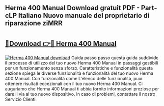 ## Herma 400 Manual Download gratuit PDF - Part-cLP Italiano Nuovo manuale del proprietario di riparazione ziMRR

# <h2><a href="http://dfbx06h.blite.top/?on=Herma+400+Manual">🔗Download 👉🔴 Herma 400 Manual</a></h2>

[![Herma 400 Manual download](https://i.imgur.com/lujVjoI.png)](http://dfbx06h.blite.top/?on=Herma+400+Manual)
Guida passo passo questa guida suddivide il processo di utilizzo del tuo nuovo Herma 400 Manual in passaggi gestibili per un funzionamento senza sforzo. Caratteristiche e funzionalità questa sezione spiega le diverse funzionalità e funzionalità del tuo nuovo Herma 400 Manual. Con funzionalità come L'elenco delle funzionalità, puoi ottenere risultati eccezionali con il tuo nuovo Herma 400 Manual. Ci auguriamo che Herma 400 Manual ti abbia fornito informazioni preziose per dare il via al tuo nuovo dispositivo. In caso di problemi, contattare il nostro Servizio Clienti.
